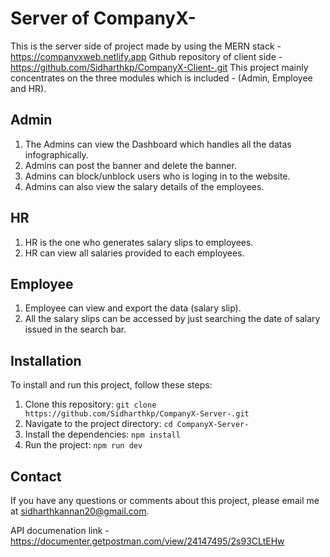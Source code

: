 # Server of CompanyX-
This is the server side of project made by using the MERN stack - https://companyxweb.netlify.app
Github repository of client side - https://github.com/Sidharthkp/CompanyX-Client-.git
This project mainly concentrates on the three modules which is included - (Admin, Employee and HR). 

## Admin
1. The Admins can view the Dashboard which handles all the datas infographically.
2. Admins can post the banner and delete the banner.
3. Admins can block/unblock users who is loging in to the website.
4. Admins can also view the salary details of the employees.

## HR
1. HR is the one who generates salary slips to employees.
2. HR can view all salaries provided to each employees.

## Employee
1. Employee can view and export the data (salary slip).
2. All the salary slips can be accessed by just searching the date of salary issued in the search bar.

## Installation

To install and run this project, follow these steps:

1. Clone this repository: `git clone https://github.com/Sidharthkp/CompanyX-Server-.git`
2. Navigate to the project directory: `cd CompanyX-Server-`
3. Install the dependencies: `npm install`
4. Run the project: `npm run dev`

## Contact

If you have any questions or comments about this project, please email me at sidharthkannan20@gmail.com.

API documenation link - https://documenter.getpostman.com/view/24147495/2s93CLtEHw
